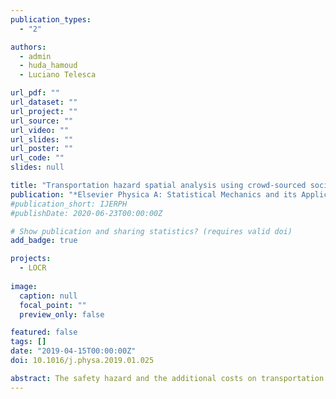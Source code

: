 ```yaml
---
publication_types:
  - "2"

authors:
  - admin
  - huda_hamoud
  - Luciano Telesca

url_pdf: ""
url_dataset: ""
url_project: ""
url_source: ""
url_video: ""
url_slides: ""
url_poster: ""
url_code: ""
slides: null

title: "Transportation hazard spatial analysis using crowd-sourced social network data"
publication: "*Elsevier Physica A: Statistical Mechanics and its Applications*"
#publication_short: IJERPH
#publishDate: 2020-06-23T00:00:00Z

# Show publication and sharing statistics? (requires valid doi)
add_badge: true

projects:
  - LOCR
  
image:
  caption: null
  focal_point: ""
  preview_only: false

featured: false
tags: []
date: "2019-04-15T00:00:00Z"
doi: 10.1016/j.physa.2019.01.025

abstract: The safety hazard and the additional costs on transportation due to road accidents invite the necessity to minimize their impact. In this paper, we study the spatial-clustering behavior and hazard vulnerability of car accidents that occurred in Lebanon between 2015 and 2018. Assessment of spatial clustering of accidents and hot spots densities were examined using the Global G method of spatial autocorrelation and Getis–Ord Gi statistics. A novel Road Hazard Index (H_i) was proposed to assess hazard vulnerability of road networks and to develop a road hazard prediction model.
---
```

